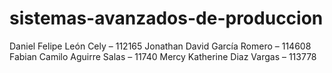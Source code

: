 # sistemas-avanzados-de-produccion
Daniel Felipe León Cely – 112165     Jonathan David García Romero – 114608     Fabian Camilo Aguirre Salas – 11740     Mercy Katherine Diaz Vargas – 113778
